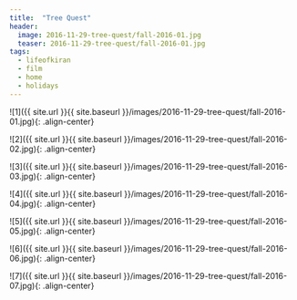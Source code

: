 ```yaml
---
title:  "Tree Quest"
header:
  image: 2016-11-29-tree-quest/fall-2016-01.jpg
  teaser: 2016-11-29-tree-quest/fall-2016-01.jpg
tags: 
  - lifeofkiran
  - film
  - home
  - holidays
---
```


![1]({{ site.url }}{{ site.baseurl }}/images/2016-11-29-tree-quest/fall-2016-01.jpg){: .align-center}

![2]({{ site.url }}{{ site.baseurl }}/images/2016-11-29-tree-quest/fall-2016-02.jpg){: .align-center}

![3]({{ site.url }}{{ site.baseurl }}/images/2016-11-29-tree-quest/fall-2016-03.jpg){: .align-center}

![4]({{ site.url }}{{ site.baseurl }}/images/2016-11-29-tree-quest/fall-2016-04.jpg){: .align-center}

![5]({{ site.url }}{{ site.baseurl }}/images/2016-11-29-tree-quest/fall-2016-05.jpg){: .align-center}

![6]({{ site.url }}{{ site.baseurl }}/images/2016-11-29-tree-quest/fall-2016-06.jpg){: .align-center}

![7]({{ site.url }}{{ site.baseurl }}/images/2016-11-29-tree-quest/fall-2016-07.jpg){: .align-center}
